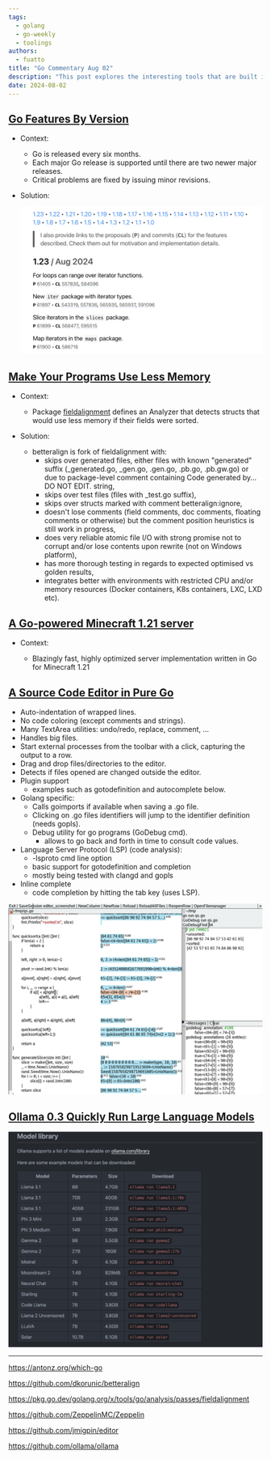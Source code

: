 ```yaml
---
tags:
  - golang
  - go-weekly
  - toolings
authors:
  - fuatto
title: "Go Commentary Aug 02"
description: "This post explores the interesting tools that are built in Go"
date: 2024-08-02
---
```

## [Go Features By Version](https://antonz.org/which-go/)

- Context:

    - Go is released every six months. 
    - Each major Go release is supported until there are two newer major releases. 
    - Critical problems are fixed by issuing minor revisions.


- Solution:

    ![alt text](assets/go-features-by-version.png)

## [Make Your Programs Use Less Memory](https://github.com/dkorunic/betteralign)

- Context:

  - Package [fieldalignment](https://pkg.go.dev/golang.org/x/tools/go/analysis/passes/fieldalignment) defines an Analyzer that detects structs that would use less memory if their fields were sorted.

- Solution:

  - betteralign is fork of fieldalignment with:
    - skips over generated files, either files with known "generated" suffix (_generated.go, _gen.go, .gen.go, .pb.go, .pb.gw.go) or due to package-level comment containing Code generated by... DO NOT EDIT. string,
    - skips over test files (files with _test.go suffix),
    - skips over structs marked with comment betteralign:ignore,
    - doesn't lose comments (field comments, doc comments, floating comments or otherwise) but the comment position heuristics is still work in progress,
    - does very reliable atomic file I/O with strong promise not to corrupt and/or lose contents upon rewrite (not on Windows platform),
    - has more thorough testing in regards to expected optimised vs golden results,
    - integrates better with environments with restricted CPU and/or memory resources (Docker containers, K8s containers, LXC, LXD etc).
 

## [A Go-powered Minecraft 1.21 server](https://github.com/ZeppelinMC/Zeppelin)

- Context:

  - Blazingly fast, highly optimized server implementation written in Go for Minecraft 1.21

## [A Source Code Editor in Pure Go](https://github.com/jmigpin/editor)

  - Auto-indentation of wrapped lines.
  - No code coloring (except comments and strings).
  - Many TextArea utilities: undo/redo, replace, comment, ...
  - Handles big files.
  - Start external processes from the toolbar with a click, capturing the output to a row.
  - Drag and drop files/directories to the editor.
  - Detects if files opened are changed outside the editor.
  - Plugin support
    - examples such as gotodefinition and autocomplete below.
  - Golang specific:
    - Calls goimports if available when saving a .go file.
    - Clicking on .go files identifiers will jump to the identifier definition (needs gopls).
    - Debug utility for go programs (GoDebug cmd).
      - allows to go back and forth in time to consult code values.
  - Language Server Protocol (LSP) (code analysis):
    - -lsproto cmd line option
    - basic support for gotodefinition and completion
    - mostly being tested with clangd and gopls
  - Inline complete
    - code completion by hitting the tab key (uses LSP).

![alt text](assets/go-editor-image.png)

## [Ollama 0.3 Quickly Run Large Language Models](https://github.com/ollama/ollama)

![alt text](assets/ollama.png)


---
https://antonz.org/which-go

https://github.com/dkorunic/betteralign

https://pkg.go.dev/golang.org/x/tools/go/analysis/passes/fieldalignment

https://github.com/ZeppelinMC/Zeppelin

https://github.com/jmigpin/editor

https://github.com/ollama/ollama